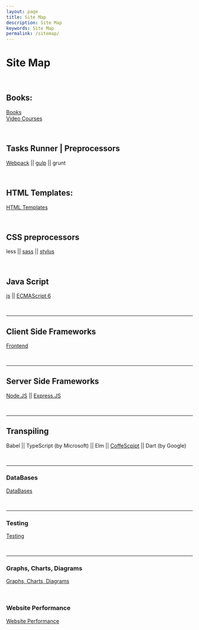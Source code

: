 ```yaml
---
layout: page
title: Site Map
description: Site Map
keywords: Site Map
permalink: /sitemap/
---
```


# Site Map

<br/>

## Books:

[Books](/books-for-free/)  
[Video Courses](/video-courses-for-free/)

<br/>

## Tasks Runner | Preprocessors

<a href="/tasks-runner/webpack/" rel="nofollow">Webpack</a> ||
<a href="/tasks-runner/gulp/">gulp</a> ||
grunt

<br/>

## HTML Templates:

<a href="/html-templates/">HTML Templates</a>

<br/>

## CSS preprocessors

less ||
<a href="/css/preprocessors/sass/">sass</a> ||
<a href="/css/preprocessors/stylus/">stylus</a>

<br/>

## Java Script

<a href="/client/js/">js</a> ||
<a href="/client/es6/">ECMAScript 6</a>

<br/>
<hr/>

## Client Side Frameworks

<a href="/client/">Frontend</a>

<br/>
<hr/>

## Server Side Frameworks

<a href="/server/nodejs/">Node.JS</a> ||
<a href="/server/expressjs/">Express.JS</a>

<br/>
<hr/>

## Transpiling

Babel || TypeScript (by Microsoft) || Elm || <a href="/transpilers/coffee-script/">CoffeScpipt</a> || Dart (by Google)

<br/>
<hr/>

### DataBases

<a href="/databases/">DataBases</a>

<br/>
<hr/>

### Testing

<a href="/testing/">Testing</a>

<br/>
<hr/>

### Graphs, Charts, Diagrams

<a href="/charts/">Graphs, Charts, Diagrams</a>

<br/>

### Website Performance

<a href="/website-performance/">Website Performance</a>
